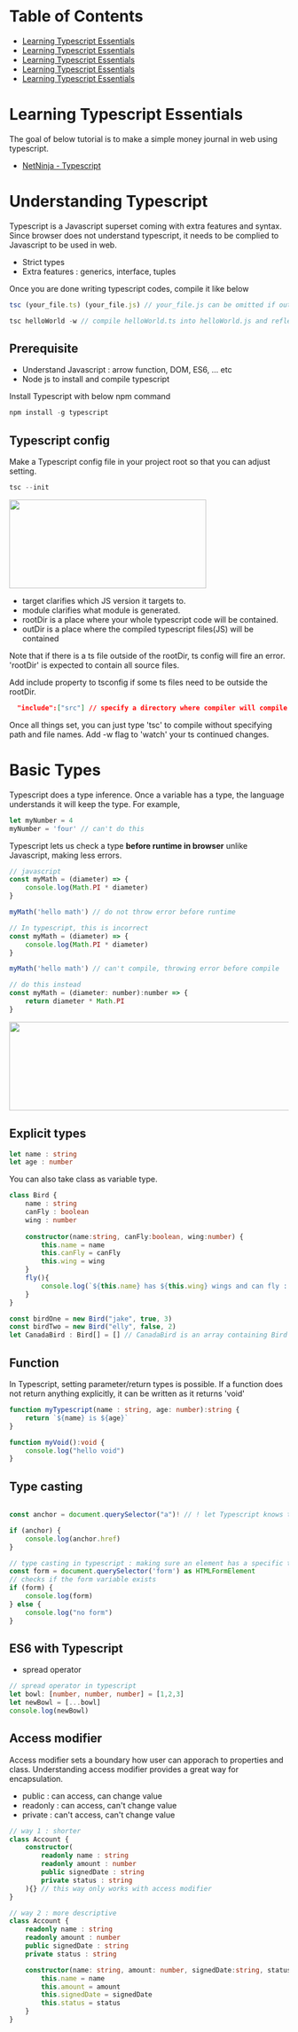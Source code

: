 # Table of Contents
- [Learning Typescript Essentials]()
- [Learning Typescript Essentials]()
- [Learning Typescript Essentials]()
- [Learning Typescript Essentials]()
- [Learning Typescript Essentials]()

# Learning Typescript Essentials
The goal of below tutorial is to make a simple money journal in web using typescript. 

- [NetNinja - Typescript](https://www.youtube.com/playlist?list=PL4cUxeGkcC9gUgr39Q_yD6v-bSyMwKPUI)

# Understanding Typescript
Typescript is a Javascript superset coming with extra features and syntax. Since browser does not understand typescript, it needs to be complied to Javascript to be used in web. 

- Strict types
- Extra features : generics, interface, tuples

Once you are done writing typescript codes, compile it like below

```javascript
tsc (your_file.ts) (your_file.js) // your_file.js can be omitted if output file name is the same

tsc helloWorld -w // compile helloWorld.ts into helloWorld.js and reflect changes automatically(flag -w)
```

## Prerequisite
- Understand Javascript : arrow function, DOM, ES6, ... etc
- Node js to install and compile typescript

Install Typescript with below npm command

```javascript
npm install -g typescript
```

## Typescript config
Make a Typescript config file in your project root so that you can adjust setting. 

```javascript
tsc --init
```

<img src="reference/ts-config.png" width=355 height=160 />

- target clarifies which JS version it targets to.
- module clarifies what module is generated.
- rootDir is a place where your whole typescript code will be contained. 
- outDir is a place where the compiled typescript files(JS) will be contained

<p>
Note that if there is a ts file outside of the rootDir, ts config will fire an error. 'rootDir' is expected to contain all source files.
</p>

<p>
Add include property to tsconfig if some ts files need to be outside the rootDir. 
</p>

```json
  "include":["src"] // specify a directory where compiler will compile
```

Once all things set, you can just type 'tsc' to compile without specifying path and file names. Add -w flag to 'watch' your ts continued changes.


# Basic Types
Typescript does a type inference. Once a variable has a type, the language understands it will keep the type. For example, 

```typescript
let myNumber = 4
myNumber = 'four' // can't do this 
```

Typescript lets us check a type <strong>before runtime in browser</strong> unlike Javascript, making less errors.

```javascript
// javascript 
const myMath = (diameter) => { 
    console.log(Math.PI * diameter)
}

myMath('hello math') // do not throw error before runtime

// In typescript, this is incorrect
const myMath = (diameter) => { 
    console.log(Math.PI * diameter)
}

myMath('hello math') // can't compile, throwing error before compile

// do this instead
const myMath = (diameter: number):number => {
    return diameter * Math.PI
}

```

<img src="reference/type-error.png" width=530 height=160 />

## Explicit types
```typescript
let name : string
let age : number
```

You can also take class as variable type. 

```typescript 
class Bird {
    name : string
    canFly : boolean
    wing : number
    
    constructor(name:string, canFly:boolean, wing:number) {
        this.name = name
        this.canFly = canFly
        this.wing = wing
    }
    fly(){
        console.log(`${this.name} has ${this.wing} wings and can fly : ${this.canFly}`)
    }
}

const birdOne = new Bird("jake", true, 3)
const birdTwo = new Bird("elly", false, 2)
let CanadaBird : Bird[] = [] // CanadaBird is an array containing Bird object

```

## Function
In Typescript, setting parameter/return types is possible. If a function does not return anything explicitly, it can be written as it returns 'void' 

```typescript
function myTypescript(name : string, age: number):string {
    return `${name} is ${age}`
}

function myVoid():void { 
    console.log("hello void")
}
```

## Type casting
```typescript

const anchor = document.querySelector("a")! // ! let Typescript knows this value is not null

if (anchor) { 
    console.log(anchor.href)
}

// type casting in typescript : making sure an element has a specific type
const form = document.querySelector('form') as HTMLFormElement
// checks if the form variable exists
if (form) {
    console.log(form)
} else { 
    console.log("no form")
}
```

## ES6 with Typescript
- spread operator
```typescript
// spread operator in typescript
let bowl: [number, number, number] = [1,2,3]
let newBowl = [...bowl]
console.log(newBowl)
```

## Access modifier
Access modifier sets a boundary how user can apporach to properties and class. Understanding access modifier provides a great way for encapsulation. 

- public : can access, can change value
- readonly : can access, can't change value
- private : can't access, can't change value

```typescript
// way 1 : shorter
class Account {
    constructor(
        readonly name : string
        readonly amount : number
        public signedDate : string
        private status : string
    ){} // this way only works with access modifier
}

// way 2 : more descriptive
class Account { 
    readonly name : string
    readonly amount : number
    public signedDate : string
    private status : string

    constructor(name: string, amount: number, signedDate:string, status :string) {
        this.name = name
        this.amount = amount
        this.signedDate = signedDate
        this.status = status
    }
}

```